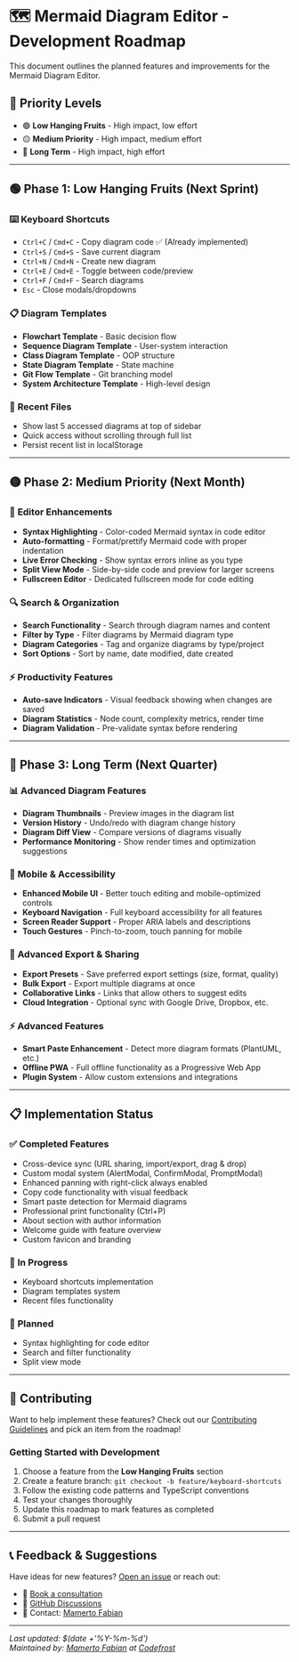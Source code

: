 # 🗺️ Mermaid Diagram Editor - Development Roadmap

This document outlines the planned features and improvements for the Mermaid Diagram Editor.

## 🎯 **Priority Levels**

- 🟢 **Low Hanging Fruits** - High impact, low effort
- 🟡 **Medium Priority** - High impact, medium effort  
- 🔴 **Long Term** - High impact, high effort

---

## 🟢 **Phase 1: Low Hanging Fruits (Next Sprint)**

### ⌨️ **Keyboard Shortcuts**
- `Ctrl+C` / `Cmd+C` - Copy diagram code ✅ (Already implemented)
- `Ctrl+S` / `Cmd+S` - Save current diagram
- `Ctrl+N` / `Cmd+N` - Create new diagram
- `Ctrl+E` / `Cmd+E` - Toggle between code/preview
- `Ctrl+F` / `Cmd+F` - Search diagrams
- `Esc` - Close modals/dropdowns

### 📋 **Diagram Templates**
- **Flowchart Template** - Basic decision flow
- **Sequence Diagram Template** - User-system interaction
- **Class Diagram Template** - OOP structure  
- **State Diagram Template** - State machine
- **Git Flow Template** - Git branching model
- **System Architecture Template** - High-level design

### 📂 **Recent Files**
- Show last 5 accessed diagrams at top of sidebar
- Quick access without scrolling through full list
- Persist recent list in localStorage

---

## 🟡 **Phase 2: Medium Priority (Next Month)**

### 🎨 **Editor Enhancements**
- **Syntax Highlighting** - Color-coded Mermaid syntax in code editor
- **Auto-formatting** - Format/prettify Mermaid code with proper indentation
- **Live Error Checking** - Show syntax errors inline as you type
- **Split View Mode** - Side-by-side code and preview for larger screens
- **Fullscreen Editor** - Dedicated fullscreen mode for code editing

### 🔍 **Search & Organization**
- **Search Functionality** - Search through diagram names and content
- **Filter by Type** - Filter diagrams by Mermaid diagram type
- **Diagram Categories** - Tag and organize diagrams by type/project
- **Sort Options** - Sort by name, date modified, date created

### ⚡ **Productivity Features**
- **Auto-save Indicators** - Visual feedback showing when changes are saved
- **Diagram Statistics** - Node count, complexity metrics, render time
- **Diagram Validation** - Pre-validate syntax before rendering

---

## 🔴 **Phase 3: Long Term (Next Quarter)**

### 📊 **Advanced Diagram Features**
- **Diagram Thumbnails** - Preview images in the diagram list
- **Version History** - Undo/redo with diagram change history  
- **Diagram Diff View** - Compare versions of diagrams visually
- **Performance Monitoring** - Show render times and optimization suggestions

### 📱 **Mobile & Accessibility**
- **Enhanced Mobile UI** - Better touch editing and mobile-optimized controls
- **Keyboard Navigation** - Full keyboard accessibility for all features
- **Screen Reader Support** - Proper ARIA labels and descriptions
- **Touch Gestures** - Pinch-to-zoom, touch panning for mobile

### 🔧 **Advanced Export & Sharing**
- **Export Presets** - Save preferred export settings (size, format, quality)
- **Bulk Export** - Export multiple diagrams at once
- **Collaborative Links** - Links that allow others to suggest edits
- **Cloud Integration** - Optional sync with Google Drive, Dropbox, etc.

### ⚡ **Advanced Features**
- **Smart Paste Enhancement** - Detect more diagram formats (PlantUML, etc.)
- **Offline PWA** - Full offline functionality as a Progressive Web App
- **Plugin System** - Allow custom extensions and integrations

---

## 📋 **Implementation Status**

### ✅ **Completed Features**
- Cross-device sync (URL sharing, import/export, drag & drop)
- Custom modal system (AlertModal, ConfirmModal, PromptModal)
- Enhanced panning with right-click always enabled
- Copy code functionality with visual feedback
- Smart paste detection for Mermaid diagrams
- Professional print functionality (Ctrl+P)
- About section with author information
- Welcome guide with feature overview
- Custom favicon and branding

### 🚧 **In Progress**
- Keyboard shortcuts implementation
- Diagram templates system
- Recent files functionality

### 📝 **Planned**
- Syntax highlighting for code editor
- Search and filter functionality
- Split view mode

---

## 🤝 **Contributing**

Want to help implement these features? Check out our [Contributing Guidelines](README.md#contributing) and pick an item from the roadmap!

### **Getting Started with Development**
1. Choose a feature from the **Low Hanging Fruits** section
2. Create a feature branch: `git checkout -b feature/keyboard-shortcuts`
3. Follow the existing code patterns and TypeScript conventions
4. Test your changes thoroughly
5. Update this roadmap to mark features as completed
6. Submit a pull request

---

## 📞 **Feedback & Suggestions**

Have ideas for new features? [Open an issue](https://github.com/mamertofabian/mermaid-diagram-editor/issues) or reach out:

- 📅 [Book a consultation](https://calendly.com/mamerto/30min)
- 🐙 [GitHub Discussions](https://github.com/mamertofabian/mermaid-diagram-editor/discussions)
- 📧 Contact: [Mamerto Fabian](https://mamerto.codefrost.dev)

---

*Last updated: $(date +'%Y-%m-%d')*  
*Maintained by: [Mamerto Fabian](https://mamerto.codefrost.dev) at [Codefrost](https://codefrost.dev)*